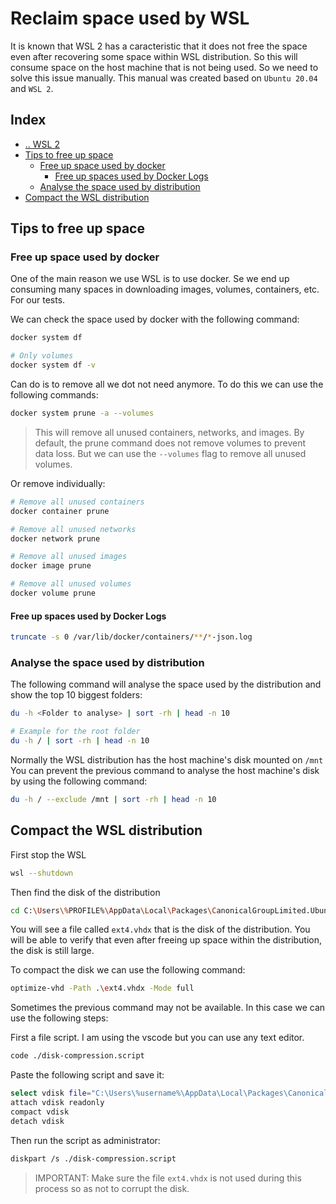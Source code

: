 # Reclaim space used by WSL

It is known that WSL 2 has a caracteristic that it does not free the space even after recovering some space within WSL distribution. So this will consume space on the host machine that is not being used. So we need to solve this issue manually.
This manual was created based on `Ubuntu 20.04` and `WSL 2`.



## Index
- [.. WSL 2](/Tools/WSL/wsl2.md)
- [Tips to free up space](#tips-free-up-space)
  - [Free up space used by docker](#free-up-space-by-docker)
    - [Free up spaces used by Docker Logs](#free-up-spaces-used-by-docker-logs)
  - [Analyse the space used by distribution](#analyse-the-space-used-by-distribution)
- [Compact the WSL distribution](#compact-the-wsl-distribution)



## Tips to free up space <a name="tips-free-up-space"></a>

### Free up space used by docker <a name="free-up-space-by-docker"></a>

One of the main reason we use WSL is to use docker. Se we end up consuming many spaces in downloading images, volumes, containers, etc. For our tests.

We can check the space used by docker with the following command:

```bash
docker system df

# Only volumes
docker system df -v
```

Can do is to remove all we dot not need anymore. To do this we can use the following commands:

```bash
docker system prune -a --volumes
```
> This will remove all unused containers, networks, and images. By default, the prune command does not remove volumes to prevent data loss. But we can use the `--volumes` flag to remove all unused volumes.

Or remove individually:

```bash
# Remove all unused containers
docker container prune

# Remove all unused networks
docker network prune

# Remove all unused images
docker image prune

# Remove all unused volumes
docker volume prune
```

#### Free up spaces used by Docker Logs <a name="free-up-spaces-used-by-docker-logs"></a>

```bash
truncate -s 0 /var/lib/docker/containers/**/*-json.log
```



### Analyse the space used by distribution <a name="analyse-the-space-used-by-distribution"></a>

The following command will analyse the space used by the distribution and show the top 10 biggest folders:
```bash
du -h <Folder to analyse> | sort -rh | head -n 10

# Example for the root folder
du -h / | sort -rh | head -n 10
```

Normally the WSL distribution has the host machine's disk mounted on `/mnt`
You can prevent the previous command to analyse the host machine's disk by using the following command:

```bash
du -h / --exclude /mnt | sort -rh | head -n 10
```



## Compact the WSL distribution <a name="compact-the-wsl-distribution"></a>

First stop the WSL
```bash
wsl --shutdown
```

Then find the disk of the distribution
```bash
cd C:\Users\%PROFILE%\AppData\Local\Packages\CanonicalGroupLimited.Ubuntu20.04onWindows_79rhkp1fndgsc\LocalState\
```

You will see a file called `ext4.vhdx` that is the disk of the distribution.
You will be able to verify that even after freeing up space within the distribution, the disk is still large.

To compact the disk we can use the following command:

```bash
optimize-vhd -Path .\ext4.vhdx -Mode full
```

Sometimes the previous command may not be available.
In this case we can use the following steps:

First a file script. I am using the vscode but you can use any text editor.

```bash
code ./disk-compression.script
```

Paste the following script and save it:
```bash
select vdisk file="C:\Users\%username%\AppData\Local\Packages\CanonicalGroupLimited.Ubuntu20.04onWindows_79rhkp1fndgsc\LocalState\ext4.vhdx"
attach vdisk readonly
compact vdisk
detach vdisk
```

Then run the script as administrator:
```bash
diskpart /s ./disk-compression.script
```
> IMPORTANT: Make sure the file `ext4.vhdx` is not used during this process so as not to corrupt the disk.
